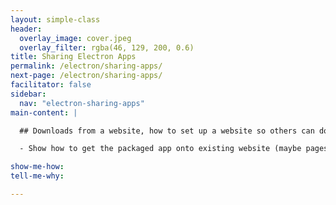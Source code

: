 ```yaml
---
layout: simple-class
header:
  overlay_image: cover.jpeg
  overlay_filter: rgba(46, 129, 200, 0.6)
title: Sharing Electron Apps
permalink: /electron/sharing-apps/
next-page: /electron/sharing-apps/
facilitator: false
sidebar:
  nav: "electron-sharing-apps"
main-content: |

  ## Downloads from a website, how to set up a website so others can download a program by clicking a button

  - Show how to get the packaged app onto existing website (maybe pages? linking to release package? would we need something heftier?)

show-me-how:
tell-me-why:

---
```

